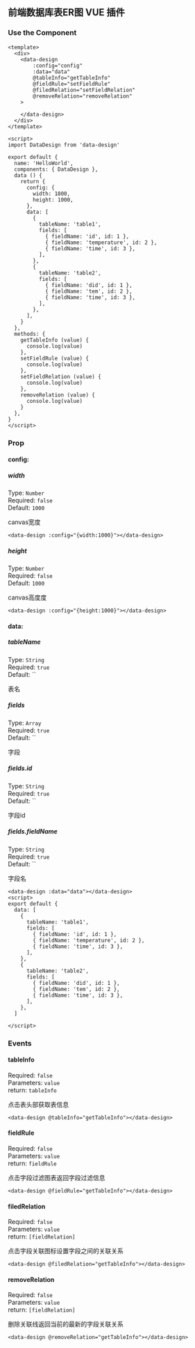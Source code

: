 ## 前端数据库表ER图 VUE 插件

### Use the Component

```vue
<template>
  <div>
    <data-design
        :config="config"
        :data="data"
        @tableInfo="getTableInfo"
        @fieldRule="setFieldRule"
        @filedRelation="setFieldRelation"
        @removeRelation="removeRelation"
    >

    </data-design>
  </div>
</template>

<script>
import DataDesign from 'data-design'

export default {
  name: 'HelloWorld',
  components: { DataDesign },
  data () {
    return {
      config: {
        width: 1800,
        height: 1000,
      },
      data: [
        {
          tableName: 'table1',
          fields: [
            { fieldName: 'id', id: 1 },
            { fieldName: 'temperature', id: 2 },
            { fieldName: 'time', id: 3 },
          ],
        },
        {
          tableName: 'table2',
          fields: [
            { fieldName: 'did', id: 1 },
            { fieldName: 'tem', id: 2 },
            { fieldName: 'time', id: 3 },
          ],
        },
      ],
    }
  },
  methods: {
    getTableInfo (value) {
      console.log(value)
    },
    setFieldRule (value) {
      console.log(value)
    },
    setFieldRelation (value) {
      console.log(value)
    },
    removeRelation (value) {
      console.log(value)
    }
  },
}
</script>
```

### Prop

#### config:

##### width

Type: `Number`<br>
Required: `false`<br>
Default: `1000`<br>

canvas宽度<br>

```vue
<data-design :config="{width:1000}"></data-design>
```

##### height

Type: `Number`<br>
Required: `false`<br>
Default: `1000`<br>

canvas高度度<br>

```vue
<data-design :config="{height:1000}"></data-design>
```

#### data:

##### tableName

Type: `String`<br>
Required: `true`<br>
Default: ``<br>

表名

##### fields

Type: `Array`<br>
Required: `true`<br>
Default: ``<br>

字段

##### fields.id

Type: `String`<br>
Required: `true`<br>
Default: ``<br>

字段id

##### fields.fieldName

Type: `String`<br>
Required: `true`<br>
Default: ``<br>

字段名

```vue
<data-design :data="data"></data-design>
<script>
export default {
  data: [
    {
      tableName: 'table1',
      fields: [
        { fieldName: 'id', id: 1 },
        { fieldName: 'temperature', id: 2 },
        { fieldName: 'time', id: 3 },
      ],
    },
    {
      tableName: 'table2',
      fields: [
        { fieldName: 'did', id: 1 },
        { fieldName: 'tem', id: 2 },
        { fieldName: 'time', id: 3 },
      ],
    },
  ]

</script>
```

### Events

#### tableInfo

Required: `false`<br>
Parameters: `value`<br>
return: `tableInfo`

点击表头部获取表信息

```vue
<data-design @tableInfo="getTableInfo"></data-design>
```

#### fieldRule

Required: `false`<br>
Parameters: `value`<br>
return: `fieldRule`

点击字段过滤图表返回字段过滤信息

```vue
<data-design @fieldRule="getTableInfo"></data-design>
```

#### filedRelation

Required: `false`<br>
Parameters: `value`<br>
return: `[fieldRelation]`

点击字段关联图标设置字段之间的关联关系

```vue
<data-design @filedRelation="getTableInfo"></data-design>
```

#### removeRelation

Required: `false`<br>
Parameters: `value`<br>
return: `[fieldRelation]`

删除关联线返回当前的最新的字段关联关系

```vue
<data-design @removeRelation="getTableInfo"></data-design>
```
